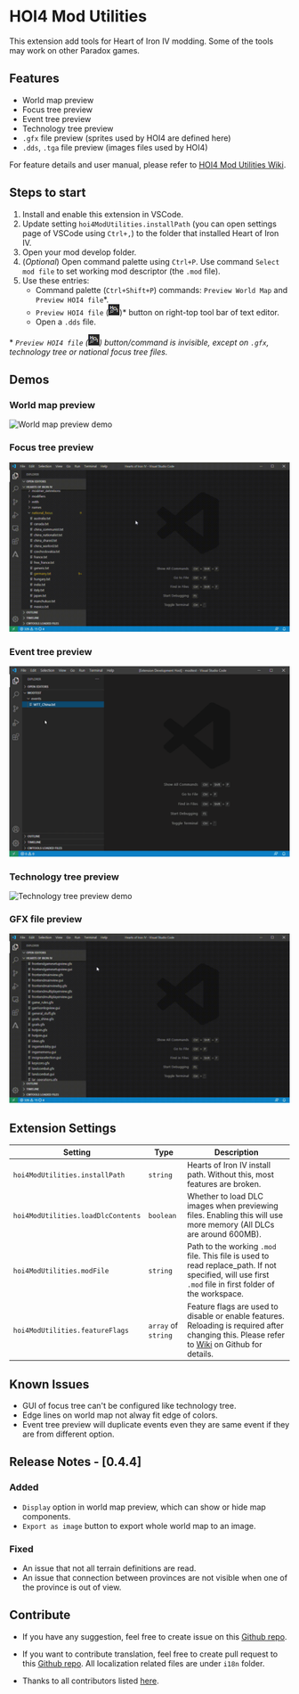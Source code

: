 # HOI4 Mod Utilities

This extension add tools for Heart of Iron IV modding. Some of the tools may work on other Paradox games.

## Features

* World map preview
* Focus tree preview
* Event tree preview
* Technology tree preview
* `.gfx` file preview (sprites used by HOI4 are defined here)
* `.dds`, `.tga` file preview (images files used by HOI4)

For feature details and user manual, please refer to [HOI4 Mod Utilities Wiki](https://github.com/herbix/hoi4modutilities/wiki).

## Steps to start

1. Install and enable this extension in VSCode.
2. Update setting `hoi4ModUtilities.installPath` (you can open settings page of VSCode using `Ctrl+,`) to the folder that installed Heart of Iron IV.
3. Open your mod develop folder.
4. (*Optional*) Open command palette using `Ctrl+P`. Use command `Select mod file` to set working mod descriptor (the `.mod` file).
5. Use these entries:
    * Command palette (`Ctrl+Shift+P`) commands: `Preview World Map` and `Preview HOI4 file`*.
    * `Preview HOI4 file` (![Preview HOI4 file button](demo/preview-icon.png))* button on right-top tool bar of text editor.
    * Open a `.dds` file.

\* *`Preview HOI4 file` (![Preview HOI4 file button](demo/preview-icon.png)) button/command is invisible, except on `.gfx`, technology tree or national focus tree files.*

## Demos

### World map preview

![World map preview demo](demo/5.gif)

### Focus tree preview

![Focus tree preview demo](demo/1.gif)

### Event tree preview

![Event tree preview demo](demo/6.gif)

### Technology tree preview

![Technology tree preview demo](demo/4.gif)

### GFX file preview

![GFX file preview demo](demo/2.gif)

## Extension Settings

|Setting|Type|Description|
|-------|----------|--------|
|`hoi4ModUtilities.installPath`|`string`|Hearts of Iron IV install path. Without this, most features are broken.|
|`hoi4ModUtilities.loadDlcContents`|`boolean`|Whether to load DLC images when previewing files. Enabling this will use more memory (All DLCs are around 600MB).|
|`hoi4ModUtilities.modFile`|`string`|Path to the working `.mod` file. This file is used to read replace_path. If not specified, will use first `.mod` file in first folder of the workspace.|
|`hoi4ModUtilities.featureFlags`|`array` of `string`|Feature flags are used to disable or enable features. Reloading is required after changing this. Please refer to [Wiki](https://github.com/herbix/hoi4modutilities/wiki/Feature-flags) on Github for details.|

## Known Issues

* GUI of focus tree can't be configured like technology tree.
* Edge lines on world map not alway fit edge of colors.
* Event tree preview will duplicate events even they are same event if they are from different option.

## Release Notes - [0.4.4]

### Added
* `Display` option in world map preview, which can show or hide map components.
* `Export as image` button to export whole world map to an image.

### Fixed
* An issue that not all terrain definitions are read.
* An issue that connection between provinces are not visible when one of the province is out of view.

## Contribute
* If you have any suggestion, feel free to create issue on this [Github repo](https://github.com/herbix/hoi4modutilities).
* If you want to contribute translation, feel free to create pull request to this [Github repo](https://github.com/herbix/hoi4modutilities). All localization related files are under `i18n` folder.

* Thanks to all contributors listed [here](https://github.com/herbix/hoi4modutilities/graphs/contributors).
